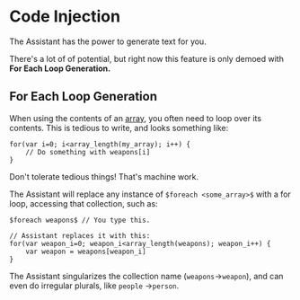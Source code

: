 # Code Injection

The Assistant has the power to generate text for you.

There's a lot of of potential, but right now this feature is only demoed with **For Each Loop Generation.**

## For Each Loop Generation

When using the contents of an [array](/workshop_guide/programming/learning_path/array.md), you often need to loop
over its contents. This is tedious to write, and looks something like:

```gml
for(var i=0; i<array_length(my_array); i++) {
    // Do something with weapons[i]
}
```

Don't tolerate tedious things! That's machine work.

The Assistant will replace any instance of `$foreach <some_array>$` with a for loop, accessing that collection, such as:

```gml
$foreach weapons$ // You type this.

// Assistant replaces it with this:
for(var weapon_i=0; weapon_i<array_length(weapons); weapon_i++) {
    var weapon = weapons[weapon_i]
}
```

The Assistant singularizes the collection name (`weapons`->`weapon`), and can even do irregular plurals, like `people`
->`person`.
